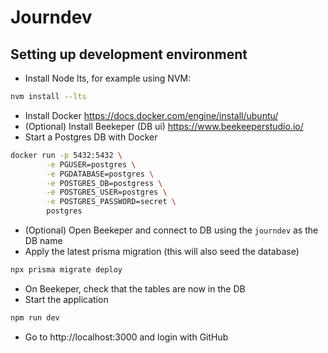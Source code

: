 # Journdev

## Setting up development environment

- Install Node lts, for example using NVM:

```bash
nvm install --lts
```

- Install Docker https://docs.docker.com/engine/install/ubuntu/
- (Optional) Install Beekeper (DB ui) https://www.beekeeperstudio.io/
- Start a Postgres DB with Docker

```bash
docker run -p 5432:5432 \
        -e PGUSER=postgres \
        -e PGDATABASE=postgres \
        -e POSTGRES_DB=postgress \
        -e POSTGRES_USER=postgres \
        -e POSTGRES_PASSWORD=secret \
        postgres
```

- (Optional) Open Beekeper and connect to DB using the `journdev` as the DB name
- Apply the latest prisma migration (this will also seed the database)

```sh
npx prisma migrate deploy
```

- On Beekeper, check that the tables are now in the DB
- Start the application

```sh
npm run dev
```

- Go to http://localhost:3000 and login with GitHub

